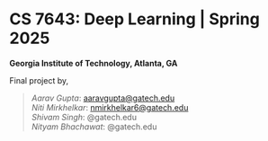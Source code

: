 # **CS 7643: Deep Learning | Spring 2025**
**Georgia Institute of Technology, Atlanta, GA**

Final project by,

>*Aarav Gupta*: aaravgupta@gatech.edu\
>*Niti Mirkhelkar*: nmirkhelkar6@gatech.edu\
>*Shivam Singh*: @gatech.edu\
>*Nityam Bhachawat*: @gatech.edu
